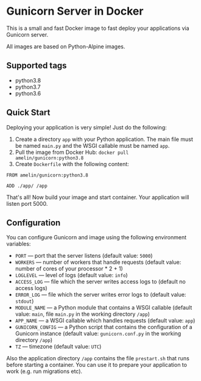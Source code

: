 # Gunicorn Server in Docker

This is a small and fast Docker image to fast deploy your applications via Gunicorn server.

All images are based on Python-Alpine images.

## Supported tags

* python3.8
* python3.7
* python3.6

## Quick Start

Deploying your application is very simple! Just do the following:
1. Create a directory `app` with your Python application. The main file must be named `main.py`
and the WSGI callable must be named `app`.
2. Pull the image from Docker Hub:
```docker pull amelin/gunicorn:python3.8```
3. Create `Dockerfile` with the following content:
```
FROM amelin/gunicorn:python3.8

ADD ./app/ /app
```

That's all! Now build your image and start container. Your application will listen port 5000.

## Configuration

You can configure Gunicorn and image using the following environment variables:
* `PORT` &mdash; port that the server listens (default value: `5000`)
* `WORKERS` &mdash; number of workers that handle requests (default value: number of cores
of your processor * 2 + 1)
* `LOGLEVEL` &mdash; level of logs (default value: `info`)
* `ACCESS_LOG` &mdash; file which the server writes access logs to (default no access logs)
* `ERROR_LOG` &mdash; file which the server writes error logs to (default value: `stdout`)
* `MODULE_NAME` &mdash; a Python module that contains a WSGI callable (default value: `main`,
file `main.py` in the working directory `/app`)
* `APP_NAME` &mdash; a WSGI callable which handles requests (default value: `app`)
* `GUNICORN_CONFIG` &mdash; a Python script that contains the configuration of a Gunicorn instance
(default value: `gunicorn.conf.py` in the working directory `/app`)
* `TZ` &mdash; timezone (default value: `UTC`)

Also the application directory `/app` contains the file `prestart.sh` that runs before starting
a container. You can use it to prepare your application to work (e.g. run migrations etc).
